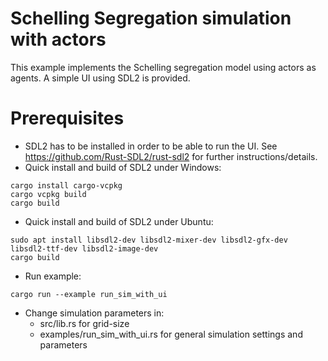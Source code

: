 # Schelling Segregation simulation with actors
This example implements the Schelling segregation model using actors as agents. A simple UI using SDL2 is provided.

# Prerequisites
- SDL2 has to be installed in order to be able to run the UI. See https://github.com/Rust-SDL2/rust-sdl2 for further instructions/details.
- Quick install and build of SDL2 under Windows:
```console
cargo install cargo-vcpkg
cargo vcpkg build
cargo build
```

- Quick install and build of SDL2 under Ubuntu:
```console
sudo apt install libsdl2-dev libsdl2-mixer-dev libsdl2-gfx-dev libsdl2-ttf-dev libsdl2-image-dev
cargo build
```


- Run example:
```console
cargo run --example run_sim_with_ui
```

- Change simulation parameters in:
  - src/lib.rs for grid-size
  - examples/run_sim_with_ui.rs for general simulation settings and parameters

